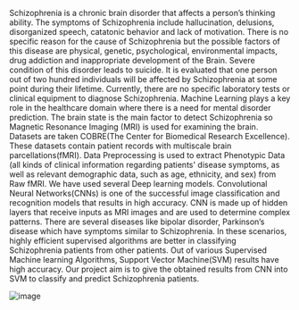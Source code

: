   Schizophrenia is a chronic brain disorder that affects a person’s thinking ability. The symptoms of Schizophrenia include hallucination, delusions, disorganized speech, catatonic behavior and lack of motivation. There is no specific reason for the cause of Schizophrenia but the possible factors of this disease are physical, genetic, psychological, environmental impacts, drug addiction and inappropriate development of the Brain. Severe condition of this disorder leads to suicide. It is evaluated that one person out of two hundred individuals will be affected by Schizophrenia at some point during their lifetime. Currently, there are no specific laboratory tests or clinical equipment to diagnose Schizophrenia. Machine Learning plays a key role in the healthcare domain where there is a need for mental disorder prediction. The brain state is the main factor to detect Schizophrenia so Magnetic Resonance Imaging (MRI) is used for examining the brain. Datasets are taken COBRE(The Center for Biomedical Research Excellence). These datasets contain patient records with multiscale brain parcellations(fMRI). Data Preprocessing is used to extract Phenotypic Data (all kinds of clinical information regarding patients' disease symptoms, as well as relevant demographic data, such as age, ethnicity, and sex) from Raw fMRI. We have used several Deep learning models. Convolutional Neural Networks(CNNs) is one of  the successful image classification and recognition models that results in high accuracy. CNN is made up of hidden layers that receive inputs as MRI images and are used to determine complex patterns. There are several diseases like bipolar disorder, Parkinson’s disease which have symptoms similar to Schizophrenia. In these scenarios, highly efficient supervised algorithms are better in classifying Schizophrenia patients from other patients. Out of various Supervised Machine learning Algorithms, Support Vector Machine(SVM) results have high accuracy. Our project aim is to give the obtained results from CNN into SVM to classify and predict Schizophrenia patients. 
  
  ![image](https://user-images.githubusercontent.com/72038381/137762991-c530d1d4-9fee-4c77-83ac-ad46f39ae663.png)

